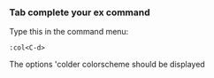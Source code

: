 ### Tab complete your ex command

Type this in the command menu:

`:col<C-d>`

The options 'colder colorscheme should be displayed
